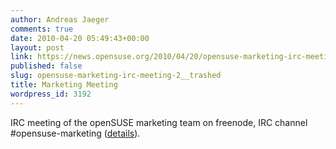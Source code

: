 ```yaml
---
author: Andreas Jaeger
comments: true
date: 2010-04-20 05:49:43+00:00
layout: post
link: https://news.opensuse.org/2010/04/20/opensuse-marketing-irc-meeting-2__trashed/
published: false
slug: opensuse-marketing-irc-meeting-2__trashed
title: Marketing Meeting
wordpress_id: 3192
---
```


IRC meeting of the openSUSE marketing team on freenode, IRC channel #opensuse-marketing  ([details](//en.opensuse.org/Marketing_Team/Meetings)).
